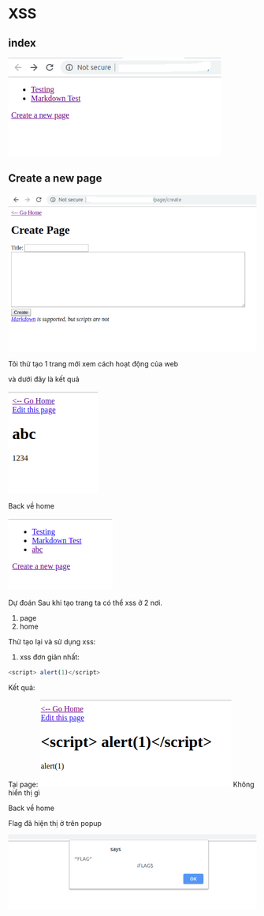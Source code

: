 # XSS

## index

![](../img/1.png)

## Create a new page

![](../img/create.png)

Tôi thử tạo 1 trang mới xem cách hoạt động của web

và dưới đây là kết quả


![](../img/tao-moi.png)

Back về home

![](../img/back-home.png)

Dự đoán Sau khi tạo trang ta có thể  xss ở 2 nơi.
1. page
2. home

Thử tạo lại và sử dụng xss:
1. xss đơn giản nhất:
```js
<script> alert(1)</script>
```
Kết quả:

Tại page:
![](../img/xss-core-page.png)
Không hiển thị gì

Back về home

Flag đã hiện thị ở trên popup

![](../img/flag2.png)